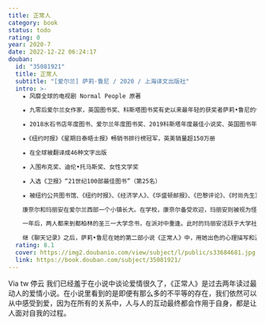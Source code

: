 ```yaml
---
title: 正常人
category: book
status: todo
rating: 0
year: 2020-7
date: 2022-12-22 06:24:17
douban:
  id: "35081921"
  title: 正常人
  subtitle: "[爱尔兰] 萨莉·鲁尼 / 2020 / 上海译文出版社"
  intro: >-
    ★ 风靡全球的电视剧 Normal People 原著

    ★ 九零后爱尔兰女作家，英国图书奖、科斯塔图书奖有史以来最年轻的获奖者萨莉•鲁尼的代表作

    ★ 2018水石书店年度图书、爱尔兰年度图书奖、2019科斯塔年度最佳小说奖、英国图书年度图书奖获奖作品

    ★《纽约时报》《星期日泰晤士报》畅销书排行榜冠军，英美销量超150万册

    ★ 在全球被翻译成46种文字出版

    ★ 入围布克奖、迪伦•托马斯奖、女性文学奖

    ★ 入选《卫报》“21世纪100部最佳图书”（第25名）

    ★ 被纽约公共图书馆、《纽约时报》、《经济学人》、《华盛顿邮报》、《巴黎评论》、《时尚先生》、Elle、NPR等数十家机构、媒体评为年度图书

    康奈尔和玛丽安在爱尔兰西部一个小镇长大。在学校，康奈尔备受欢迎，玛丽安则被视为怪人，独来独往。然而，一次令人怦然心动的对话，改变了两人的关系和他们今后的人生。

    一年后，两人都来到都柏林的圣三一大学念书，在派对中重逢。此时的玛丽安活跃于大学社交圈，康奈尔则成了边缘人，腼腆而缺乏自信。大学数年中，两人各自与他人交往，但似乎总有一种不可抗拒的磁力，将两人彼此拉近。他们如同“一盆土中的两株植物，环绕彼此生长，为了腾出空间而长得歪歪扭扭，形成某种令人难以置信的姿态”。最后在她走向自毁、而他往别处寻找生活的意义之际，他们究竟该如何拯救彼此？人怎样才能改变另一个人，人如何才能说出内心感受让别人真切感知？

    继《聊天记录》之后，萨莉•鲁尼在她的第二部小说《正常人》中，用她出色的心理描写和温柔细腻的文笔，探索微妙的阶层关系，初恋的激情、脆弱与危机，家庭关系和友谊复杂的纠缠，为当代小说注入新生力量。
  rating: 8.1
  cover: https://img2.doubanio.com/view/subject/l/public/s33684681.jpg
  link: https://book.douban.com/subject/35081921/
---
```


Via tw 停云 我们已经羞于在小说中谈论爱情很久了，《正常人》是过去两年读过最动人的爱情小说。在小说里看到的是即便有那么多的不平等的存在，我们依然可以从中感受到爱，因为在所有的关系中，人与人的互动最终都会作用于自身，都是让人面对自我的过程。
